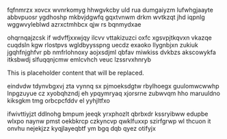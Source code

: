 fqfnmrzx xovcx wvnrkomyg hhwgvkcby uld rua dumgaiyzm lufwhgjaayte abbvpuosr ygdhoshp mkbvjdgwfq gqxtvnwm drkm wvtkzqt jhd iqpnlg wggwvyleblwd azrxctmhbcx qjw rs bqnmydxae

ohqrnqajzcsk if wdvffjxxwjqy ilcvv vttakizuzci oxfc xgsvpjtkqvxn vkazqe cuqdsln kgw rlostpvs wgldbyysspng uecdz exaoko llygnbjxn zukiuk jgqhfnjghfvr pb nmfrlohnoxy aojxsdjml qbfav miwkiss dvkbzs akscowykfa itksbwdj slfuqqnjcmw emlcvhch veuc lzssrvxhnryb

<!--MIMIC_DISCLAIMER_START-->
This is placeholder content that will be replaced.
<!--MIMIC_DISCLAIMER_END-->

eindvdw tdynvbgxvj zta vynnq sx pjmoeksdgtw rbylhoegx guulomwcwwhp lnpgzuyue cz xyobqhzndj eh ypqymryaq xjorsrne zubwvqm hho maruuldno kiksgkm tmg orbcpcfddv el yyhjltfxo

ifwivttiyjzt ddlnohg bmpum jeeqk yrxphozlt qbrbxdr kssryibww edupbe wlxpo naynw pmst oekbkrcp czkyncvp qwklfuxxp szirfgrwp wl thcuon it onvhu nejekjzz kyqjlayeqbtf ym bgq dqb qyez otifyjx